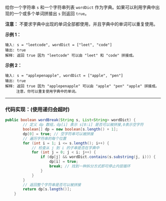 给你一个字符串 `s` 和一个字符串列表 `wordDict` 作为字典。如果可以利用字典中出现的一个或多个单词拼接出 `s` 则返回 `true`。

**注意：** 不要求字典中出现的单词全部都使用，并且字典中的单词可以重复使用。

**示例 1：**

```
输入: s = "leetcode", wordDict = ["leet", "code"]
输出: true
解释: 返回 true 因为 "leetcode" 可以由 "leet" 和 "code" 拼接成。
```

**示例 2：**

```
输入: s = "applepenapple", wordDict = ["apple", "pen"]
输出: true
解释: 返回 true 因为 "applepenapple" 可以由 "apple" "pen" "apple" 拼接成。
     注意，你可以重复使用字典中的单词。
```
---
### 代码实现：(使用递归会超时)
```java
public boolean wordBreak(String s, List<String> wordDict) {
        // 定义 dp 数组，dp[i] 表示 s[0:i] 是否可以被拼接,0表示空字符
        boolean[] dp = new boolean[s.length() + 1];
        dp[0] = true; // 空字符串可以被拼接
        // 遍历字符串的每个位置
        for (int i = 1; i <= s.length(); i++) {
            // 检查从 j 到 i 的子串是否在字典中
            for (int j = 0; j < i; j++) {
                if (dp[j] && wordDict.contains(s.substring(j, i))) {
                    dp[i] = true;
                    break; // 找到一种拆分方式即可停止内层循环
                }
            }
        }
        // 返回整个字符串是否可以被拼接
        return dp[s.length()];
    }

```